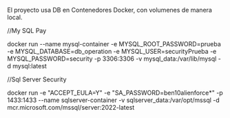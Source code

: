 El proyecto usa DB en Contenedores Docker, con volumenes de manera local.

//My SQL Pay


docker run --name mysql-container -e MYSQL_ROOT_PASSWORD=prueba -e MYSQL_DATABASE=db_operation -e MYSQL_USER=securityPrueba -e MYSQL_PASSWORD=security -p 3306:3306 -v mysql_data:/var/lib/mysql -d mysql:latest


//Sql Server Security


docker run -e "ACCEPT_EULA=Y" -e "SA_PASSWORD=ben10alienforce*" -p 1433:1433 --name sqlserver-container -v sqlserver_data:/var/opt/mssql -d mcr.microsoft.com/mssql/server:2022-latest
